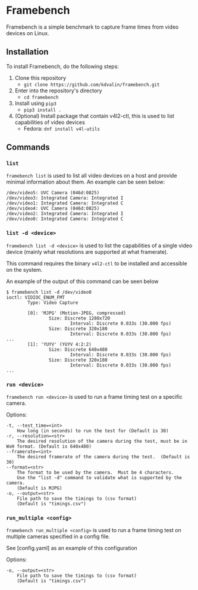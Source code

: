# Framebench
Framebench is a simple benchmark to capture frame times from video devices on Linux.

## Installation

To install Framebench, do the following steps:
1. Clone this repository
    - `git clone https://github.com/kdvalin/framebench.git`
2. Enter into the repository's directory
    - `cd framebench`
3. Install using `pip3`
    - `pip3 install .`
4. (Optional) Install package that contain v4l2-ctl, this is used to list capabilities of video devices
    - Fedora: `dnf install v4l-utils`

## Commands
### `list`
`framebench list` is used to list all video devices on a host and provide minimal information about
them.  An example can be seen below:

```
/dev/video5: UVC Camera (046d:0825)
/dev/video3: Integrated Camera: Integrated I
/dev/video1: Integrated Camera: Integrated C
/dev/video4: UVC Camera (046d:0825)
/dev/video2: Integrated Camera: Integrated I
/dev/video0: Integrated Camera: Integrated C
```

### `list -d <device>`
`framebench list -d <device>` is used to list the capabilities of a single video device (mainly what resolutions are supported at what framerate).

This command requires the binary `v4l2-ctl` to be installed and accessible on the system.

An example of the output of this command can be seen below

```
$ framebench list -d /dev/video0
ioctl: VIDIOC_ENUM_FMT
        Type: Video Capture

        [0]: 'MJPG' (Motion-JPEG, compressed)
                Size: Discrete 1280x720
                        Interval: Discrete 0.033s (30.000 fps)
                Size: Discrete 320x180
                        Interval: Discrete 0.033s (30.000 fps)
...
        [1]: 'YUYV' (YUYV 4:2:2)
                Size: Discrete 640x480
                        Interval: Discrete 0.033s (30.000 fps)
                Size: Discrete 320x180
                        Interval: Discrete 0.033s (30.000 fps)
...
```

### `run <device>`
`framebench run <device>` is used to run a frame timing test on a specific camera.

Options:
```
-t, --test_time=<int>
    How long (in seconds) to run the test for (Default is 30)
-r, --resolution=<str>
    The desired resolution of the camera during the test, must be in WxH format. (Default is 640x480)
--framerate=<int>
    The desired framerate of the camera during the test.  (Default is 30)
--format=<str>
    The format to be used by the camera.  Must be 4 characters.
    Use the "list -d" command to validate what is supported by the camera.
    (Default is MJPG)
-o, --output=<str>
    File path to save the timings to (csv format)
    (Default is "timings.csv")
```

### `run_multiple <config>`
`framebench run_multiple <config>` is used to run a frame timing test on multiple cameras specified in a config file.

See [config.yaml] as an example of this configuration

Options:
```
-o, --output=<str>
    File path to save the timings to (csv format)
    (Default is "timings.csv")
```